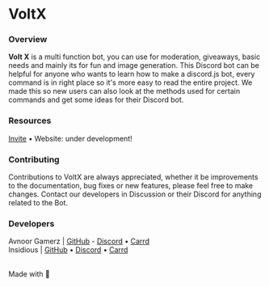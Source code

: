 # VoltX 

### Overview

**Volt X** is a multi function bot, you can use for moderation, giveaways, basic needs and mainly its for fun and image generation. 
This Discord bot can be helpful for anyone who wants to learn how to make a discord.js bot, every command is in right place so it's more easy to read the entire project. 
We made this so new users can also look at the methods used for certain commands and get some ideas for their Discord bot.

### Resources

[Invite](https://discord.com/oauth2/authorize?client_id=777813339610939402&scope=bot&permissions=422964289) • Website: under development!

### Contributing

Contributions to VoltX are always appreciated, whether it be improvements to the documentation, bug fixes or new features, please feel free to make changes. 
Contact our developers in Discussion or their Discord for anything related to the Bot.

### Developers

Avnoor Gamerz | [GitHub](https://github.com/Avnoor-Gamerz) - [Discord](https://discord.com/users/732137013620244512) • [Carrd](https://avnoorgamerz.carrd.co/) <br>
Insidious | [GitHub](https://github.com/insidiousthedev) • [Discord](https://discord.com/users/853865815080960011) • [Carrd](https://insidious699.carrd.co/)

<br>
Made with 💖
